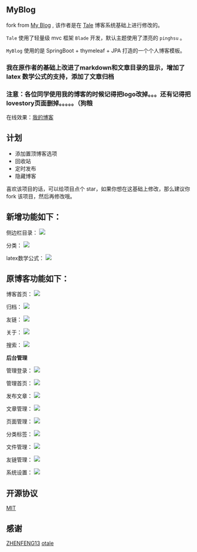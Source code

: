 ## MyBlog

fork from [My Blog](https://github.com/ZHENFENG13/My-Blog) , 该作者是在 [Tale](https://github.com/otale/tale) 博客系统基础上进行修改的。

`Tale` 使用了轻量级 mvc 框架 `Blade` 开发，默认主题使用了漂亮的 `pinghsu` 。

`MyBlog` 使用的是 SpringBoot + thymeleaf + JPA 打造的一个个人博客模板。


### 我在原作者的基础上改进了markdown和文章目录的显示，增加了latex 数学公式的支持，添加了文章归档

### 注意：各位同学使用我的博客的时候记得把logo改掉。。。还有记得把lovestory页面删掉。。。。。（狗粮

在线效果：[我的博客](http://hslovelal.top/)

## 计划

* 添加置顶博客选项
* 回收站
* 定时发布
* 隐藏博客

喜欢该项目的话，可以给项目点个 star，如果你想在这基础上修改，那么建议你 fork 该项目，然后再修改哦。
## 新增功能如下：

 侧边栏目录：
 ![](img/1.png)

 分类：
 ![](img/2.png)

 latex数学公式：
 ![](img/4.png)
 


## 原博客功能如下：

 博客首页：
 ![](img/index.png)

 归档：
 ![](img/metas.png)

 友链：
 ![](img/links.png)
 
 关于：
 ![](img/about.png)
 
 搜索：
 ![](img/search.png)
 
 **后台管理**
 
 管理登录：
 ![](img/admin-login.png)
 
 管理首页：
 ![](img/admin-index.png)
 
 发布文章：
 ![](img/admin-publish.png)
 
 文章管理：
 ![](img/admin-article.png)
 
 页面管理：
 ![](img/admin-pages.png)
 
 分类标签：
 ![](img/admin-category.png)
 
 文件管理：
 ![](img/admin-upload.png)
  
 友链管理：
 ![](img/admin-links.png)
   
 系统设置：
 ![](img/admin-setting.png)
 
## 开源协议

[MIT](./LICENSE)

## 感谢

[ZHENFENG13](https://github.com/ZHENFENG13)
[otale](https://github.com/otale)
